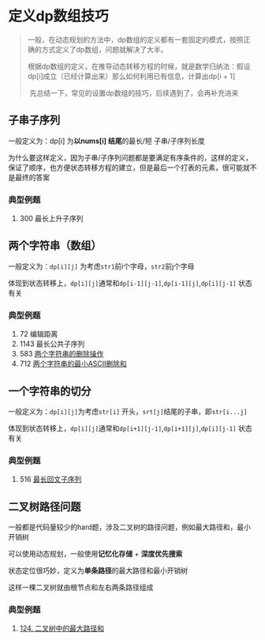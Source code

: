 # 定义dp数组技巧

> ​		一般，在动态规划的方法中，dp数组的定义都有一套固定的模式，按照正确的方式定义了dp数组，问题就解决了大半。
>
> ​		根据dp数组的定义，在推导动态转移方程的时候，就是数学归纳法：假设dp[i]成立（已经计算出来）那么如何利用已有信息，计算出dp[i + 1]
>
> ​		先总结一下，常见的设置dp数组的技巧，后续遇到了，会再补充进来

## 子串子序列

一般定义为：dp[i] 为**以nums[i] 结尾**的最长/短 子串/子序列长度

为什么要这样定义，因为子串/子序列问题都是要满足有序条件的，这样的定义，保证了顺序，也方便状态转移方程的建立，但是最后一个打表的元素，很可能就不是最终的答案

### 典型例题

1. 300 最长上升子序列

## 两个字符串（数组）

一般定义为：`dp[i][j]` 为考虑`str1`前i个字母，`str2`前j个字母

体现到状态转移上，`dp[i][j]`通常和`dp[i-1][j-1]`,`dp[i-1][j]`,`dp[i][j-1]` 状态有关

### 典型例题

1. 72 编辑距离
2. 1143 最长公共子序列
3. 583 [两个字符串的删除操作](https://leetcode-cn.com/problems/delete-operation-for-two-strings/)
4. 712 [两个字符串的最小ASCII删除和](https://leetcode-cn.com/problems/minimum-ascii-delete-sum-for-two-strings/)

## 一个字符串的切分

一般定义为：`dp[i][j]`为考虑`str[i]` 开头，`srt[j]`结尾的子串，即`str[i...j]`

体现到状态转移上，`dp[i][j]`通常和`dp[i+1][j-1]`,`dp[i+1][j]`,`dp[i][j-1]` 状态有关

### 典型例题

1. 516 [最长回文子序列](https://leetcode-cn.com/problems/longest-palindromic-subsequence/)

## 二叉树路径问题

一般都是代码量较少的hard题，涉及二叉树的路径问题，例如最大路径和，最小开销树

可以使用动态规划，一般使用**记忆化存储** + **深度优先搜索**

状态定位很巧妙，定义为**单条路径**的最大路径和最小开销树

这样一棵二叉树就由根节点和左右两条路径组成

### 典型例题

1. [124. 二叉树中的最大路径和](https://leetcode-cn.com/problems/binary-tree-maximum-path-sum/)